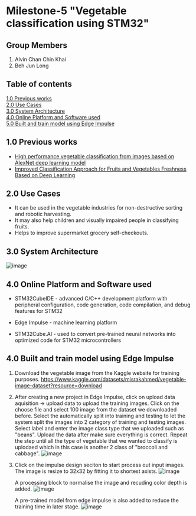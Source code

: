# Milestone-5 "Vegetable classification using STM32"

## Group Members
1. Alvin Chan Chin Khai
2. Beh Jun Long


## Table of contents
[1.0 Previous works](#Previous-works)
<br>
[2.0 Use Cases](#Use-Cases)
<br>
[3.0 System Architecture](#system-architecture)
<br>
[4.0 Online Platform and Software used](#Online-Platform-and-Software-used)
<br>
[5.0 Built and train model using Edge Impulse](#Built-and-train)

<a name="Previous-works"/></a>
## 1.0 Previous works
 - [High performance vegetable classification from images based on AlexNet deep learning model](https://ijabe.org/index.php/ijabe/article/view/2690/pdf)
 - [Improved Classification Approach for Fruits and Vegetables Freshness Based on Deep Learning](https://www.mdpi.com/1424-8220/22/21/8192/pdf)
 
 <a name="Use-Cases"/></a>
## 2.0 Use Cases
 - It can be used in the vegetable industries for non-destructive sorting and robotic harvesting.
 - It may also help children and visually impaired people in classifying fruits.
 - Helps to improve supermarket grocery self-checkouts.

<a name="system-architecture"/></a>
## 3.0 System Architecture
![image](https://user-images.githubusercontent.com/118173890/220200205-cc964e4b-51b1-4306-b3ae-a3d52933ead0.png)


<a name="Online-Platform-and-Software-used"/></a>
## 4.0 Online Platform and Software used

 - STM32CubeIDE \- advanced C/C++ development platform with peripheral configuration, code generation, code compilation, and debug features for STM32
 
 - Edge Impulse \- machine learning platform
 
 - STM32Cube.AI \- used to convert pre-trained neural networks into optimized code for STM32 microcontrollers


<a name="Built-and-train"/></a>
## 4.0 Built and train model using Edge Impulse

1. Download the vegetable image from the Kaggle website for training purposes.
   https://www.kaggle.com/datasets/misrakahmed/vegetable-image-dataset?resource=download
   
2. After creating a new project in Edge Impulse, click on upload data aquisition -> upload data to upload the training images. Click on the choose file and select 100 image from the dataset we downloaded before. Select the automatically split into training and testing to let the system split the images into 2 category of training and testing images. Select label and enter the image class type that we uploaded such as "beans". Upload the data after make sure everything is correct. Repeat the step until all the type of vegetable that we wanted to classify is uplodaed which in this case is another 2 class of "broccoli and cabbage".
   ![image](https://user-images.githubusercontent.com/118173890/220202714-969842c8-cc43-4d5c-9ca0-40b48646ec69.png)

3. Click on the impulse design seciton to start process out input images. The image is resize to 32x32 by fitting it to shortest axists. 
   ![image](https://user-images.githubusercontent.com/118173890/220204422-8db9b2ee-b168-46f9-9d5b-558962472c6c.png)

   A processing block to normalise the image and recuding color depth is added.
   ![image](https://user-images.githubusercontent.com/118173890/220204260-b96efca3-4577-4918-8082-10f62820f589.png)
   
   A pre-trained model from edge impulse is also added to reduce the training time in later stage.
   ![image](https://user-images.githubusercontent.com/118173890/220204380-87d54fda-f692-4f4e-9593-a11706abf5aa.png)


